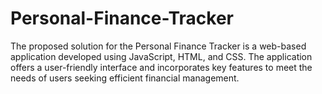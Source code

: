 # Personal-Finance-Tracker
The proposed solution for the Personal Finance Tracker is a web-based application developed using JavaScript, HTML, and CSS. The application offers a user-friendly interface and incorporates key features to meet the needs of users seeking efficient financial management.
